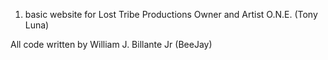 1. basic website for Lost Tribe Productions Owner and Artist O.N.E. (Tony Luna)

All code written by William J. Billante Jr (BeeJay)